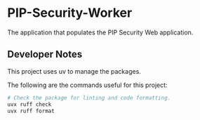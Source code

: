 # PIP-Security-Worker
The application that populates the PIP Security Web application.

## Developer Notes

This project uses uv to manage the packages.

The following are the commands useful for this project:

```bash
# Check the package for linting and code formatting.
uvx ruff check
uvx ruff format
```
